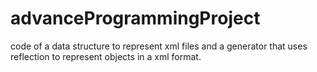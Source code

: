 # advanceProgrammingProject
code of a data structure to represent xml files and a generator that uses reflection to represent objects in a xml format.
